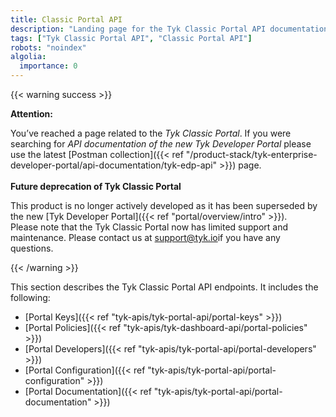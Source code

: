 ```yaml
---
title: Classic Portal API
description: "Landing page for the Tyk Classic Portal API documentation"
tags: ["Tyk Classic Portal API", "Classic Portal API"]
robots: "noindex"
algolia:
  importance: 0
---
```


{{< warning success >}}

**Attention:**

You’ve reached a page related to the *Tyk Classic Portal*. If you were searching for *API documentation of the new Tyk
Developer Portal* please use the latest
[Postman collection]({{< ref "/product-stack/tyk-enterprise-developer-portal/api-documentation/tyk-edp-api" >}}) page.
</br>
</br>
**Future deprecation of Tyk Classic Portal**

This product is no longer actively developed as it
has been superseded by the new [Tyk Developer Portal]({{< ref "portal/overview/intro" >}}).
</br>
Please note that the Tyk Classic Portal now has limited support and maintenance. Please contact us at
[support@tyk.io](<mailto:support@tyk.io?subject=Tyk classic developer portal>)if you have any questions.

{{< /warning >}}


This section describes the Tyk Classic Portal API endpoints. It includes the following:

* [Portal Keys]({{< ref "tyk-apis/tyk-portal-api/portal-keys" >}})
* [Portal Policies]({{< ref "tyk-apis/tyk-dashboard-api/portal-policies" >}})
* [Portal Developers]({{< ref "tyk-apis/tyk-portal-api/portal-developers" >}})
* [Portal Configuration]({{< ref "tyk-apis/tyk-portal-api/portal-configuration" >}})
* [Portal Documentation]({{< ref "tyk-apis/tyk-portal-api/portal-documentation" >}})